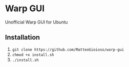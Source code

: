 # Warp GUI

Unofficial Warp GUI for Ubuntu

## Installation

1. `git clone https://github.com/MatteoGioioso/warp-gui`
2. `chmod +x install.sh`
3. `./install.sh`